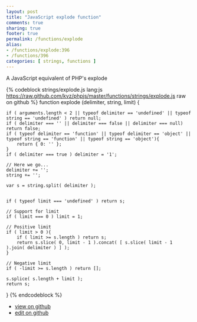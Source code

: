 ```yaml
---
layout: post
title: "JavaScript explode function"
comments: true
sharing: true
footer: true
permalink: /functions/explode
alias:
- /functions/explode:396
- /functions/396
categories: [ strings, functions ]
---
```

A JavaScript equivalent of PHP's explode
<!-- more -->
{% codeblock strings/explode.js lang:js https://raw.github.com/kvz/phpjs/master/functions/strings/explode.js raw on github %}
function explode (delimiter, string, limit) {

    if ( arguments.length < 2 || typeof delimiter == 'undefined' || typeof string == 'undefined' ) return null;
	if ( delimiter === '' || delimiter === false || delimiter === null) return false;
	if ( typeof delimiter == 'function' || typeof delimiter == 'object' || typeof string == 'function' || typeof string == 'object'){
		return { 0: '' };
	}
	if ( delimiter === true ) delimiter = '1';
	
	// Here we go...
	delimiter += '';
	string += '';
	
	var s = string.split( delimiter );
	

	if ( typeof limit === 'undefined' ) return s;
	
	// Support for limit
	if ( limit === 0 ) limit = 1;
	
	// Positive limit
	if ( limit > 0 ){
		if ( limit >= s.length ) return s;
		return s.slice( 0, limit - 1 ).concat( [ s.slice( limit - 1 ).join( delimiter ) ] );
	}

	// Negative limit
	if ( -limit >= s.length ) return [];
	
	s.splice( s.length + limit );
	return s;
}
{% endcodeblock %}
<ul>
 <li><a href="https://github.com/kvz/phpjs/blob/master/functions/strings/explode.js">view on github</a></li>
 <li><a href="https://github.com/kvz/phpjs/edit/master/functions/strings/explode.js">edit on github</a></li>
</ul>
